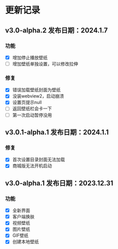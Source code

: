 # 更新记录

## v3.0-alpha.2 发布日期：2024.1.7

### 功能

- [x] 增加停止播放壁纸
- [ ] 增加壁纸单独设置，可以修改拉伸

### 修复

- [x] 错误加载壁纸封面为壁纸
- [x] 没装webview2，启动崩溃
- [x] 设置页提示null
- [ ] 返回壁纸栏会卡一下
- [ ] 第一次启动暂停没用

## v3.0.1-alpha.1 发布日期：2024.1.1  

### 修复

- [x] 首次设置目录封面无法加载
- [x] 商城版无法开机启动

## v3.0-alpha.1 发布日期：2023.12.31  

### 功能

- [x] 全新界面
- [x] 客户端换肤
- [x] 视频壁纸
- [x] 图片壁纸
- [x] GIF壁纸
- [x] 创建本地壁纸
